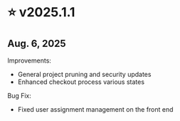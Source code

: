 # ⭐ v2025.1.1

## Aug. 6, 2025

Improvements:

* General project pruning and security updates
* Enhanced checkout process various states



Bug Fix:

* Fixed user assignment management on the front end
